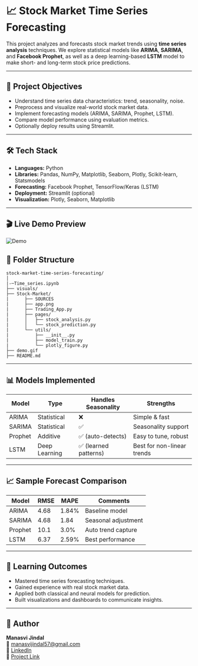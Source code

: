 
# 📈 Stock Market Time Series Forecasting

This project analyzes and forecasts stock market trends using **time series analysis** techniques. We explore statistical models like **ARIMA**, **SARIMA**, and **Facebook Prophet**, as well as a deep learning-based **LSTM** model to make short- and long-term stock price predictions.

---

## 🎯 Project Objectives

- Understand time series data characteristics: trend, seasonality, noise.
- Preprocess and visualize real-world stock market data.
- Implement forecasting models (ARIMA, SARIMA, Prophet, LSTM).
- Compare model performance using evaluation metrics.
- Optionally deploy results using Streamlit.

---

## 🛠️ Tech Stack

- **Languages:** Python
- **Libraries:** Pandas, NumPy, Matplotlib, Seaborn, Plotly, Scikit-learn, Statsmodels
- **Forecasting:** Facebook Prophet, TensorFlow/Keras (LSTM)
- **Deployment:** Streamlit (optional)
- **Visualization:** Plotly, Seaborn, Matplotlib

---
## 🎬 Live Demo Preview

![Demo](demo.gif)


## 📁 Folder Structure

```
stock-market-time-series-forecasting/
│                             
|-─Time_series.ipynb
├── visuals/              
├── Stock-Market/
|      ├── SOURCES
|      ├── app.png
|      ├── Trading_App.py
|      ├── pages/
|      │   ├── stock_analysis.py
|      │   └── stock_prediction.py
|      └── utils/
|          ├── __init__.py
|          ├── model_train.py
|          └── plotly_figure.py
├── demo.gif 
├── README.md
```

---

## 📊 Models Implemented

| Model   | Type         | Handles Seasonality | Strengths                   |
|---------|--------------|---------------------|-----------------------------|
| ARIMA   | Statistical  | ❌                  | Simple & fast               |
| SARIMA  | Statistical  | ✅                  | Seasonality support         |
| Prophet | Additive     | ✅ (auto-detects)   | Easy to tune, robust        |
| LSTM    | Deep Learning| ✅ (learned patterns)| Best for non-linear trends |

---

## 📈 Sample Forecast Comparison

| Model   | RMSE   | MAPE   | Comments            |
|---------|--------|--------|---------------------|
| ARIMA   | 4.68   | 1.84%  | Baseline model      |
| SARIMA  | 4.68   | 1.84   | Seasonal adjustment |
| Prophet | 10.1   | 3.0%   | Auto trend capture  |
| LSTM    | 6.37   | 2.59%  | Best performance    |

---

## 📌 Learning Outcomes

- Mastered time series forecasting techniques.
- Gained experience with real stock market data.
- Applied both classical and neural models for prediction.
- Built visualizations and dashboards to communicate insights.

---

## 👤 Author

**Manasvi Jindal**  
📧 manasvijindal57@gmail.com  
🔗 [LinkedIn](https://www.linkedin.com/in/manasvi-jindal-03aa6a278/)  
🚀 [Project Link](https://g71llzdl-8501.use2.devtunnels.ms/)



